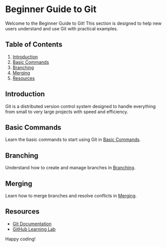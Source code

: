 # Beginner Guide to Git

Welcome to the Beginner Guide to Git! This section is designed to help new users understand and use Git with practical examples.

## Table of Contents
1. [Introduction](#introduction)
2. [Basic Commands](#basic-commands)
3. [Branching](#branching)
4. [Merging](#merging)
5. [Resources](#resources)

## Introduction
Git is a distributed version control system designed to handle everything from small to very large projects with speed and efficiency.

## Basic Commands
Learn the basic commands to start using Git in [Basic Commands](examples/basic-commands.md).

## Branching
Understand how to create and manage branches in [Branching](examples/branching.md).

## Merging
Learn how to merge branches and resolve conflicts in [Merging](examples/merging.md).

## Resources
- [Git Documentation](https://git-scm.com/doc)
- [GitHub Learning Lab](https://lab.github.com/)

Happy coding!
